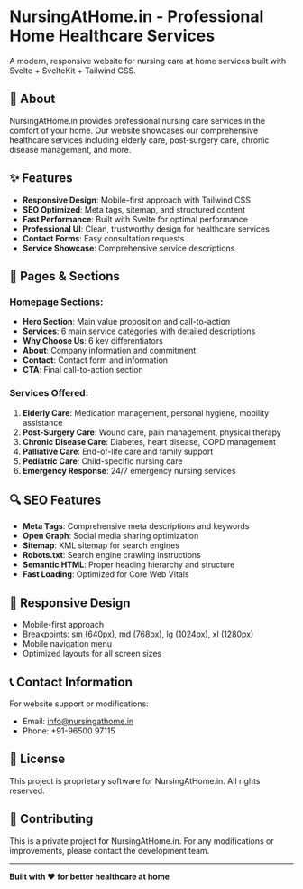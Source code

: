 # NursingAtHome.in - Professional Home Healthcare Services

A modern, responsive website for nursing care at home services built with Svelte + SvelteKit + Tailwind CSS.

## 🏥 About

NursingAtHome.in provides professional nursing care services in the comfort of your home. Our website showcases our comprehensive healthcare services including elderly care, post-surgery care, chronic disease management, and more.

## ✨ Features

- **Responsive Design**: Mobile-first approach with Tailwind CSS
- **SEO Optimized**: Meta tags, sitemap, and structured content
- **Fast Performance**: Built with Svelte for optimal performance
- **Professional UI**: Clean, trustworthy design for healthcare services
- **Contact Forms**: Easy consultation requests
- **Service Showcase**: Comprehensive service descriptions


## 📱 Pages & Sections

### Homepage Sections:
- **Hero Section**: Main value proposition and call-to-action
- **Services**: 6 main service categories with detailed descriptions
- **Why Choose Us**: 6 key differentiators
- **About**: Company information and commitment
- **Contact**: Contact form and information
- **CTA**: Final call-to-action section

### Services Offered:
1. **Elderly Care**: Medication management, personal hygiene, mobility assistance
2. **Post-Surgery Care**: Wound care, pain management, physical therapy
3. **Chronic Disease Care**: Diabetes, heart disease, COPD management
4. **Palliative Care**: End-of-life care and family support
5. **Pediatric Care**: Child-specific nursing care
6. **Emergency Response**: 24/7 emergency nursing services


## 🔍 SEO Features

- **Meta Tags**: Comprehensive meta descriptions and keywords
- **Open Graph**: Social media sharing optimization
- **Sitemap**: XML sitemap for search engines
- **Robots.txt**: Search engine crawling instructions
- **Semantic HTML**: Proper heading hierarchy and structure
- **Fast Loading**: Optimized for Core Web Vitals

## 📱 Responsive Design

- Mobile-first approach
- Breakpoints: sm (640px), md (768px), lg (1024px), xl (1280px)
- Mobile navigation menu
- Optimized layouts for all screen sizes

## 📞 Contact Information

For website support or modifications:
- Email: info@nursingathome.in
- Phone: +91-96500 97115

## 📄 License

This project is proprietary software for NursingAtHome.in. All rights reserved.

## 🤝 Contributing

This is a private project for NursingAtHome.in. For any modifications or improvements, please contact the development team.

---

**Built with ❤️ for better healthcare at home**
